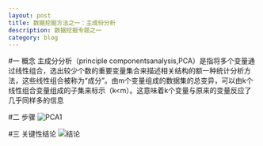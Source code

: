 ```yaml
---
layout: post
title: 数据挖掘方法之一：主成份分析
description: 数据挖掘专题之一
category: blog
---
```


#一 概念
主成分分析（principle componentsanalysis,PCA）是指将多个变量通过线性组合，选出较少个数的重要变量集合来描述相关结构的额一种统计分析方法，这些线性组合被称为“成分”。由m个变量组成的数据集的总变异，可以由k个线性组合变量组成的子集来标示（k<m）。这意味着k个变量与原来的变量反应了几乎同样多的信息  

#二 步骤
![PCA1](/images/PCA1.jpg)


#三 关键性结论
![结论](/images/PCA2.jpg)


